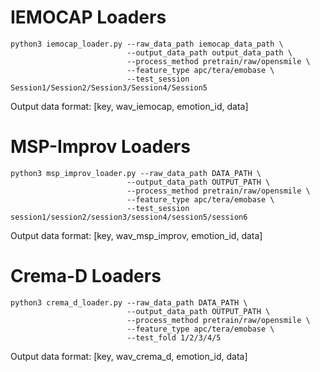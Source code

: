 # IEMOCAP Loaders
```
python3 iemocap_loader.py --raw_data_path iemocap_data_path \
                          --output_data_path output_data_path \
                          --process_method pretrain/raw/opensmile \
                          --feature_type apc/tera/emobase \
                          --test_session Session1/Session2/Session3/Session4/Session5

```
Output data format:
[key, wav_iemocap, emotion_id, data]


# MSP-Improv Loaders
```
python3 msp_improv_loader.py --raw_data_path DATA_PATH \
                          --output_data_path OUTPUT_PATH \
                          --process_method pretrain/raw/opensmile \
                          --feature_type apc/tera/emobase \
                          --test_session session1/session2/session3/session4/session5/session6

```
Output data format:
[key, wav_msp_improv, emotion_id, data]

# Crema-D Loaders
```
python3 crema_d_loader.py --raw_data_path DATA_PATH \
                          --output_data_path OUTPUT_PATH \
                          --process_method pretrain/raw/opensmile \
                          --feature_type apc/tera/emobase \
                          --test_fold 1/2/3/4/5

```
Output data format:
[key, wav_crema_d, emotion_id, data]
